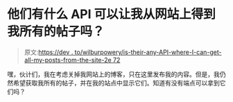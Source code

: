# 他们有什么 API 可以让我从网站上得到我所有的帖子吗？

> 原文:[https://dev . to/wilburpowery/is-their-any-API-where-I-can-get-all-my-posts-from-the-site-2e 72](https://dev.to/wilburpowery/is-their-any-api-where-i-could-get-all-my-posts-from-the-site-2e72)

嘿，伙计们，我在考虑关掉我网站上的博客，只在这里发布我的内容。但是，我仍然希望获取我所有的帖子，并在我的站点中显示它们。知道有没有端点可以拿到它们吗？